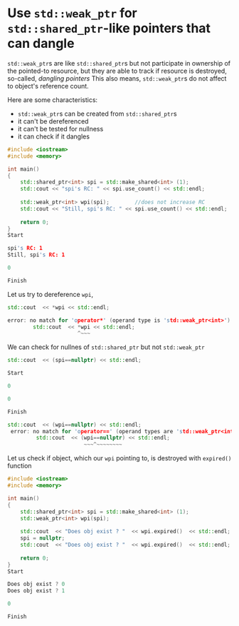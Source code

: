 # Use `std::weak_ptr` for `std::shared_ptr`-like pointers that can dangle

`std::weak_ptr`s are like `std::shared_ptr`s but not participate in ownership of the pointed-to resource, but they are able to track if resource is destroyed, so-called, *dangling pointers*
This also means, `std::weak_ptr`s do not affect to object's reference count.

Here are some characteristics:
* `std::weak_ptr`s can be created from `std::shared_ptr`s
* it can't be dereferenced
* it can't be tested for nullness
* it can check if it dangles

```c++
#include <iostream>
#include <memory>

int main()
{ 
    std::shared_ptr<int> spi = std::make_shared<int> (1);    
    std::cout << "spi's RC: " << spi.use_count() << std::endl;
    
    std::weak_ptr<int> wpi(spi);        //does not increase RC
    std::cout << "Still, spi's RC: " << spi.use_count() << std::endl;
    
    return 0;
}
Start

spi's RC: 1
Still, spi's RC: 1

0

Finish
```
Let us try to dereference `wpi`, 

```c++
std::cout  << *wpi << std::endl;

error: no match for 'operator*' (operand type is 'std::weak_ptr<int>')
        std::cout  << *wpi << std::endl;
                      ^~~~
```
We can check for nullnes of `std::shared_ptr` but not `std::weak_ptr`
```c++
std::cout  << (spi==nullptr) << std::endl;

Start

0

0

Finish
```
```c++
std::cout  << (wpi==nullptr) << std::endl;
 error: no match for 'operator==' (operand types are 'std::weak_ptr<int>' and 'std::nullptr_t')
         std::cout  << (wpi==nullptr) << std::endl;
                        ~~~^~~~~~~~~
```
Let us check if object, which our `wpi` pointing to, is destroyed with `expired()` function

```c++
#include <iostream>
#include <memory>

int main()
{ 
    std::shared_ptr<int> spi = std::make_shared<int> (1);    
    std::weak_ptr<int> wpi(spi);            
    
    std::cout  << "Does obj exist ? "  << wpi.expired()  << std::endl;
    spi = nullptr;
    std::cout  << "Does obj exist ? "  << wpi.expired()  << std::endl;    
    
    return 0;
}
Start

Does obj exist ? 0
Does obj exist ? 1

0

Finish
```




